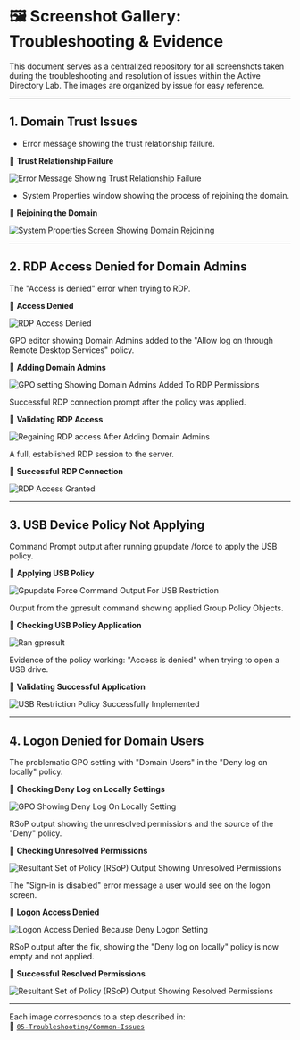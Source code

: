 # 🖼️ Screenshot Gallery: Troubleshooting & Evidence

This document serves as a centralized repository for all screenshots taken during the troubleshooting and resolution of issues within the Active Directory Lab. The images are organized by issue for easy reference.

---

## 1. Domain Trust Issues

- Error message showing the trust relationship failure.	

📸 **Trust Relationship Failure**

![Error Message Showing Trust Relationship Failure](https://github.com/user-attachments/assets/69fba4ca-38d1-424a-999f-7a7d1ba46d31)

- System Properties window showing the process of rejoining the domain.	

📸 **Rejoining the Domain**

![System Properties Screen Showing Domain Rejoining](https://github.com/user-attachments/assets/97892673-b001-4b4a-92b7-d3ad969f4bfd)

---

## 2. RDP Access Denied for Domain Admins

The "Access is denied" error when trying to RDP.	

📸 **Access Denied**

![RDP Access Denied](https://github.com/user-attachments/assets/12745c2e-bf5c-4a8e-a41d-7a767cf172fc)

GPO editor showing Domain Admins added to the "Allow log on through Remote Desktop Services" policy.	

📸 **Adding Domain Admins**

![GPO setting Showing Domain Admins Added To RDP Permissions](https://github.com/user-attachments/assets/e31a3b6d-a423-403a-8813-782af0d30eea)

Successful RDP connection prompt after the policy was applied.	

📸 **Validating RDP Access**

![Regaining RDP access After Adding Domain Admins](https://github.com/user-attachments/assets/d0819674-6fa2-4f42-9274-83b793af8215)

A full, established RDP session to the server.	

📸 **Successful RDP Connection**

![RDP Access Granted](https://github.com/user-attachments/assets/9a1d9aca-b09a-40d5-8618-93f9289db288)

---

## 3. USB Device Policy Not Applying

Command Prompt output after running gpupdate /force to apply the USB policy.	

📸 **Applying USB Policy**

![Gpupdate Force Command Output For USB Restriction](https://github.com/user-attachments/assets/048cab8d-18ce-4d7a-a2d8-4e541cdfc323)

Output from the gpresult command showing applied Group Policy Objects.	

📸 **Checking USB Policy Application**

![Ran gpresult](https://github.com/user-attachments/assets/d2cd5644-473a-43dd-a886-ce6360f7291d)

Evidence of the policy working: "Access is denied" when trying to open a USB drive.	

📸 **Validating Successful Application**

![USB Restriction Policy Successfully Implemented](https://github.com/user-attachments/assets/d2b6e6fe-30a8-45a5-8b93-998aef634777)

---

## 4. Logon Denied for Domain Users

The problematic GPO setting with "Domain Users" in the "Deny log on locally" policy.	

📸 **Checking Deny Log on Locally Settings**

![GPO Showing Deny Log On Locally Setting](https://github.com/user-attachments/assets/f23b3f25-875a-4fbe-8f56-4626fb43e0f5)

RSoP output showing the unresolved permissions and the source of the "Deny" policy.	

📸 **Checking Unresolved Permissions**

![Resultant Set of Policy (RSoP) Output Showing Unresolved Permissions](https://github.com/user-attachments/assets/2a720ab1-39da-446d-a1a3-c261d7c1c5d3)

The "Sign-in is disabled" error message a user would see on the logon screen.	

📸 **Logon Access Denied**

![Logon Access Denied Because Deny Logon Setting](https://github.com/user-attachments/assets/ecfc4808-66a9-4190-ba6f-eda972444c5b)

RSoP output after the fix, showing the "Deny log on locally" policy is now empty and not applied.	

📸 **Successful Resolved Permissions**

![Resultant Set of Policy (RSoP) Output Showing Resolved Permissions](https://github.com/user-attachments/assets/0a9bf0cb-e8b1-4034-910b-b3f2f9feba28)

---
Each image corresponds to a step described in: <br />
📂 [`05-Troubleshooting/Common-Issues`](https://github.com/Hugh-Kumbi/Hugh-Kumbi-Active-Directory-Lab/blob/main/05-Troubleshooting/Common-Issues.md)
